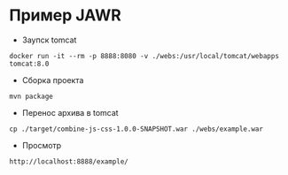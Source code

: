 # Пример JAWR
- Заупск tomcat
```
docker run -it --rm -p 8888:8080 -v ./webs:/usr/local/tomcat/webapps tomcat:8.0
```
- Сборка проекта
```
mvn package
```
- Перенос архива в tomcat
```
cp ./target/combine-js-css-1.0.0-SNAPSHOT.war ./webs/example.war
```
- Просмотр
```
http://localhost:8888/example/
```